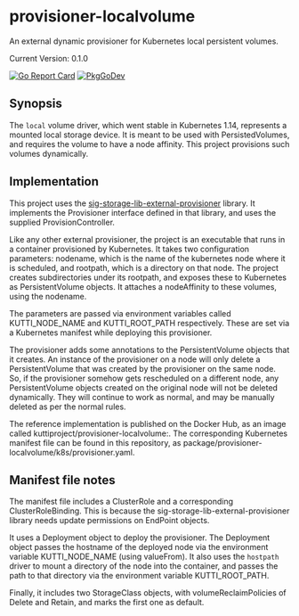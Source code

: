 # provisioner-localvolume
An external dynamic provisioner for Kubernetes local persistent volumes.

Current Version: 0.1.0

[![Go Report Card](https://goreportcard.com/badge/github.com/kuttiproject/provisioner-localvolume)](https://goreportcard.com/report/github.com/kuttiproject/provisioner-localvolume)
[![PkgGoDev](https://pkg.go.dev/badge/github.com/golang-standards/project-layout)](https://pkg.go.dev/github.com/kuttiproject/provisioner-localvolume)

## Synopsis
The `local` volume driver, which went stable in Kubernetes 1.14, represents 
a mounted local storage device. It is meant to be used with PersistedVolumes,
and requires the volume to have a node affinity. This project provisions 
such volumes dynamically.

## Implementation
This project uses the [sig-storage-lib-external-provisioner](https://github.com/kubernetes-sigs/sig-storage-lib-external-provisioner) library. It implements the Provisioner 
interface defined in that library, and uses the supplied ProvisionController.

Like any other external provisioner, the project is an executable that runs
in a container provisioned by Kubernetes. It takes two configuration 
parameters: nodename, which is the name of the kubernetes node where it is
scheduled, and rootpath, which is a directory on that node. The project 
creates subdirectories under its rootpath, and exposes these to Kubernetes
as PersistentVolume objects. It attaches a nodeAffinity to these volumes,
using the nodename.

The parameters are passed via environment variables called KUTTI_NODE_NAME
and KUTTI_ROOT_PATH respectively. These are set via a Kubernetes manifest
while deploying this provisioner.

The provisioner adds some annotations to the PersistentVolume objects that
it creates. An instance of the provisioner on a node will only delete
a PersistentVolume that was created by the provisioner on the same node. So,
if the provisioner somehow gets rescheduled on a different node, any 
PersistentVolume objects created on the original node will not be deleted
dynamically. They will continue to work as normal, and may be manually deleted
as per the normal rules.

The reference implementation is published on the Docker Hub, as an image 
called kuttiproject/provisioner-localvolume:<version>. The corresponding
Kubernetes manifest file can be found in this repository, as 
package/provisioner-localvolume/k8s/provisioner.yaml.

## Manifest file notes
The manifest file includes a ClusterRole and a corresponding ClusterRoleBinding.
This is because the sig-storage-lib-external-provisioner library needs 
update permissions on EndPoint objects.

It uses a Deployment object to deploy the provisioner. The Deployment object
passes the hostname of the deployed node via the environment variable
KUTTI_NODE_NAME (using valueFrom). It also uses the `hostpath` driver to
mount a directory of the node into the container, and passes the path to 
that directory via the environment variable KUTTI_ROOT_PATH.

Finally, it includes two StorageClass objects, with volumeReclaimPolicies of
Delete and Retain, and marks the first one as default.
